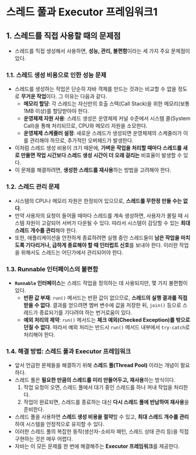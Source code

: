 # 스레드 풀과 Executor 프레임워크1

## 1. 스레드를 직접 사용할 때의 문제점

- 스레드를 직접 생성해서 사용하면, **성능, 관리, 불편함**이라는 세 가지 주요 문제점이 있다.

### 1.1. 스레드 생성 비용으로 인한 성능 문제

- 스레드를 생성하는 작업은 단순히 자바 객체를 만드는 것과는 비교할 수 없을 정도로 **무거운 작업**이다. 그 이유는 다음과 같다.
  - **메모리 할당**: 각 스레드는 자신만의 호출 스택(Call Stack)을 위한 메모리(보통 1MB 이상)를 할당받아야 한다.
  - **운영체제 자원 사용**: 스레드 생성은 운영체제 커널 수준에서 시스템 콜(System Call)을 통해 처리되므로, CPU와 메모리 자원을 소모한다.
  - **운영체제 스케줄러 설정**: 새로운 스레드가 생성되면 운영체제의 스케줄러가 이를 관리해야 하므로, 추가적인 오버헤드가 발생한다.
- 이처럼 스레드 생성 비용이 크기 때문에, **가벼운 작업을 처리할 때마다 스레드를 새로 만들면 작업 시간보다 스레드 생성 시간이 더 오래 걸리는** 비효율이 발생할 수 있다.
- 이 문제를 해결하려면, **생성한 스레드를 재사용**하는 방법을 고려해야 한다.

### 1.2. 스레드 관리 문제

- 시스템의 CPU나 메모리 자원은 한정되어 있으므로, **스레드를 무한정 만들 수는 없다**.
- 만약 사용자의 요청이 들어올 때마다 스레드를 계속 생성하면, 사용자가 몰릴 때 시스템 자원이 고갈되어 서버가 다운될 수 있다. 따라서 시스템이 감당할 수 있는 **최대 스레드 개수를 관리**해야 한다.
- 또한, 애플리케이션을 안전하게 종료하려면 실행 중인 스레드들이 **남은 작업을 마치도록 기다리거나, 급하게 종료해야 할 때 인터럽트 신호**를 보내야 한다. 이러한 작업을 위해서도 스레드는 어딘가에서 관리되어야 한다.

### 1.3. Runnable 인터페이스의 불편함

- **`Runnable` 인터페이스**는 스레드 작업을 정의하는 데 사용되지만, 몇 가지 불편함이 있다.
  - **반환 값 부재**: `run()` 메서드는 반환 값이 없으므로, **스레드의 실행 결과를 직접 받을 수 없다**. 결과를 얻으려면 멤버 변수에 값을 저장한 뒤, `join()` 등으로 스레드가 종료되기를 기다려야 하는 번거로움이 있다.
  - **예외 처리의 제약**: `run()` 메서드는 **체크 예외(Checked Exception)를 밖으로 던질 수 없다**. 따라서 예외 처리는 반드시 `run()` 메서드 내부에서 `try-catch`로 처리해야 한다.

### 1.4. 해결 방법: 스레드 풀과 Executor 프레임워크

- 앞서 언급한 문제들을 해결하기 위해 **스레드 풀(Thread Pool)** 이라는 개념이 필요하다.
- 스레드 풀은 **필요한 만큼의 스레드를 미리 만들어두고, 재사용**하는 방식이다.
  1.  작업 요청이 오면, 스레드 풀에서 대기 중인 스레드를 하나 꺼내 작업을 처리한다.
  2.  작업이 완료되면, 스레드를 종료하는 대신 **다시 스레드 풀에 반납하여 재사용**을 준비한다.
- 스레드 풀을 사용하면 **스레드 생성 비용을 절약**할 수 있고, **최대 스레드 개수를 관리**하여 시스템을 안정적으로 유지할 수 있다.
- 이러한 스레드 풀의 복잡한 동작(생산자-소비자 패턴, 스레드 상태 관리 등)을 직접 구현하는 것은 매우 어렵다.
- 자바는 이 모든 문제를 한 번에 해결해주는 **Executor 프레임워크**를 제공한다.
